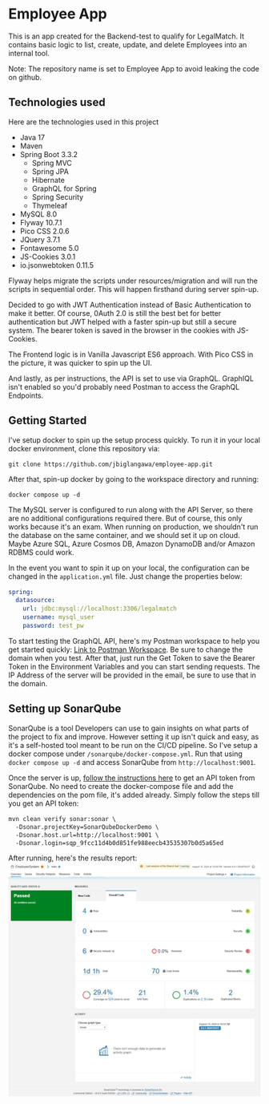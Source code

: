 # Employee App
This is an app created for the Backend-test to qualify for LegalMatch.
It contains basic logic to list, create, update, and delete Employees
into an internal tool. 

Note: The repository name is set to Employee App to avoid leaking the code
on github.

## Technologies used
Here are the technologies used in this project
- Java 17
- Maven
- Spring Boot 3.3.2
  - Spring MVC
  - Spring JPA
  - Hibernate
  - GraphQL for Spring
  - Spring Security
  - Thymeleaf
- MySQL 8.0
- Flyway 10.7.1
- Pico CSS 2.0.6
- JQuery 3.7.1
- Fontawesome 5.0
- JS-Cookies 3.0.1
- io.jsonwebtoken 0.11.5

Flyway helps migrate the scripts under resources/migration and will run the 
scripts in sequential order. This will happen firsthand during server spin-up.

Decided to go with JWT Authentication instead of Basic Authentication to make
it better. Of course, 0Auth 2.0 is still the best bet for better authentication
but JWT helped with a faster spin-up but still a secure system. The bearer token 
is saved in the browser in the cookies with JS-Cookies.

The Frontend logic is in Vanilla Javascript ES6 approach. With Pico CSS in the 
picture, it was quicker to spin up the UI.

And lastly, as per instructions, the API is set to use via GraphQL. GraphIQL isn't
enabled so you'd probably need Postman to access the GraphQL Endpoints. 

## Getting Started
I've setup docker to spin up the setup process quickly. To run it in your local docker
environment, clone this repository via: 
```shell
git clone https://github.com/jbiglangawa/employee-app.git
``` 

After that, spin-up docker by going to the workspace directory and running: 
```shell
docker compose up -d
```

The MySQL server is configured to run along with the API Server, so there are no additional
configurations required there. But of course, this only works because it's an exam. When
running on production, we shouldn't run the database on the same container, and we should
set it up on cloud. Maybe Azure SQL, Azure Cosmos DB, Amazon DynamoDB and/or Amazon RDBMS
could work.

In the event you want to spin it up on your local, the configuration can be changed in the `application.yml` file.
Just change the properties below:
```yml
spring:
  datasource:
    url: jdbc:mysql://localhost:3306/legalmatch
    username: mysql_user
    password: test_pw
```

To start testing the GraphQL API, here's my Postman workspace to help you get started quickly:
[Link to Postman Workspace](https://www.postman.com/swingspringer/workspace/employee-api/collection/669deb8aac392377cf1d5fc6?action=share&creator=13546457&active-environment=13546457-ecd48dde-7769-4aa4-803e-71de402ed516).
Be sure to change the domain when you test. After that, just run the Get Token to
save the Bearer Token in the Environment Variables and you can start sending requests. 
The IP Address of the server will be provided in the email, be sure to use that in the domain.


## Setting up SonarQube
SonarQube is a tool Developers can use to gain insights on what parts of the project to fix and improve.
However setting it up isn't quick and easy, as it's a self-hosted tool meant to be run on the CI/CD pipeline. 
So I've setup a docker compose under `/sonarqube/docker-compose.yml`. Run that using `docker compose up -d` 
and access SonarQube from `http://localhost:9001`.

Once the server is up, [follow the instructions here](https://medium.com/@denis.verkhovsky/sonarqube-with-docker-compose-complete-tutorial-2aaa8d0771d4)
to get an API token from SonarQube. No need to create the docker-compose file and add the dependencies on the pom file,
it's added already. Simply follow the steps till you get an API token:

```shell
mvn clean verify sonar:sonar \
  -Dsonar.projectKey=SonarQubeDockerDemo \
  -Dsonar.host.url=http://localhost:9001 \
  -Dsonar.login=sqp_9fcc11d4b0d851fe988eecb43535307b0d5a65ed
```

After running, here's the results report: ![sonarcube results](/assets/sonarqube-result.png)
